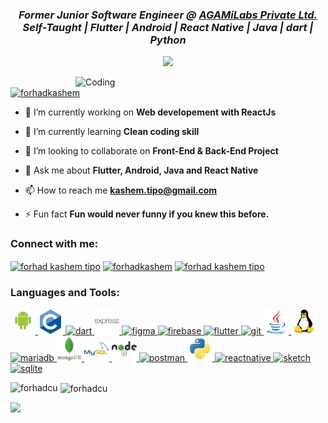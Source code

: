 
<!-- Master Head -->
<!--<h1 align="center">
  <img src="https://www.icodesolution.com/resource/images/mobile-app-development.gif" alt="MasterHead" style="display:block; margin:auto;">
</h1>-->
<!-- Greetings and Title Name -->
<!-- Greetings and Title Name -->
<!-- <h1 align="center">Greethings! 👋 I'm Forhad Kashem</h1> -->
<!-- <h4 align="center">I am a Self-Thought Programmer. <br/>My core skills are Flutter, Android (Java) & React Native. <br/>I am a quick learner and a good debugger. I am always ready to learn and explore latest technology.</h4> -->

<!-- Desc -->
<h3><p align = "center"><em>Former Junior Software Engineer @ <a href="https://agamilabs.com/">AGAMiLabs Private Ltd.</a></br>
Self-Taught | Flutter | Android | React Native | Java | dart | Python 
</em></p></h3>
<p align = "center">
  <img src = "https://github-readme-streak-stats.herokuapp.com?user=forhadcu&theme=light&hide_border=true" width = 400>
</p>

<!-- <h3 align="center">to know more: google momshaddinury</h3> -->

<!-- Side image -->
<img src="https://media.tenor.com/flflC6GFzO8AAAAd/sultan-alrefaei-programmer.gif" align="right" alt="Coding" width="400">
<!-- <img align="right" alt="Coding" width="400" src="https://media4.giphy.com/media/v1.Y2lkPTc5MGI3NjExZTMzZjA1ODRjZWMzMWU5N2IxMGZlMmZmOGIyNjc0M2I0NDJkYzZiNiZjdD1n/qgQUggAC3Pfv687qPC/giphy.gif"> -->

<p align="left"> <a href="https://twitter.com/forhadkashem" target="blank"><img src="https://img.shields.io/twitter/follow/forhadkashem?logo=twitter&style=for-the-badge" alt="forhadkashem" /></a> </p>

- 🔭 I’m currently working on **Web developement with ReactJs**

- 🌱 I’m currently learning **Clean coding skill**

- 👯 I’m looking to collaborate on **Front-End & Back-End Project**

- 💬 Ask me about **Flutter, Android, Java and React Native**

- 📫 How to reach me **kashem.tipo@gmail.com**

<!-- - 📄 Know about my experiences [https://drive.google.com/file/d/1mYDAn5pWAdpCUxAvEkzSEVWf8XBpOQqV/view?usp=share_link](https://drive.google.com/file/d/1mYDAn5pWAdpCUxAvEkzSEVWf8XBpOQqV/view?usp=share_link) -->

- ⚡ Fun fact **Fun would never funny if you knew this before.**

<h3 align="left">Connect with me:</h3>
<p align="left">

<a href="https://fb.com/forhad kashem tipo" target="blank"><img align="center" src="https://raw.githubusercontent.com/rahuldkjain/github-profile-readme-generator/master/src/images/icons/Social/facebook.svg" alt="forhad kashem tipo" height="30" width="40" /></a>
  <a href="https://twitter.com/forhadkashem" target="blank"><img align="center" src="https://raw.githubusercontent.com/rahuldkjain/github-profile-readme-generator/master/src/images/icons/Social/twitter.svg" alt="forhadkashem" height="30" width="40" /></a>
    <a href="https://linkedin.com/in/forhad kashem tipo" target="blank"><img align="center" src="https://raw.githubusercontent.com/rahuldkjain/github-profile-readme-generator/master/src/images/icons/Social/linked-in-alt.svg" alt="forhad kashem tipo" height="30" width="40" /></a>
</p>


<h3 align="left">Languages and Tools:</h3>
<p align="left"> <a href="https://developer.android.com" target="_blank" rel="noreferrer"> <img src="https://raw.githubusercontent.com/devicons/devicon/master/icons/android/android-original-wordmark.svg" alt="android" width="40" height="40"/> </a> <a href="https://www.cprogramming.com/" target="_blank" rel="noreferrer"> <img src="https://raw.githubusercontent.com/devicons/devicon/master/icons/c/c-original.svg" alt="c" width="40" height="40"/> </a> <a href="https://dart.dev" target="_blank" rel="noreferrer"> <img src="https://www.vectorlogo.zone/logos/dartlang/dartlang-icon.svg" alt="dart" width="40" height="40"/> </a> <a href="https://expressjs.com" target="_blank" rel="noreferrer"> <img src="https://raw.githubusercontent.com/devicons/devicon/master/icons/express/express-original-wordmark.svg" alt="express" width="40" height="40"/> </a> <a href="https://www.figma.com/" target="_blank" rel="noreferrer"> <img src="https://www.vectorlogo.zone/logos/figma/figma-icon.svg" alt="figma" width="40" height="40"/> </a> <a href="https://firebase.google.com/" target="_blank" rel="noreferrer"> <img src="https://www.vectorlogo.zone/logos/firebase/firebase-icon.svg" alt="firebase" width="40" height="40"/> </a> <a href="https://flutter.dev" target="_blank" rel="noreferrer"> <img src="https://www.vectorlogo.zone/logos/flutterio/flutterio-icon.svg" alt="flutter" width="40" height="40"/> </a> <a href="https://git-scm.com/" target="_blank" rel="noreferrer"> <img src="https://www.vectorlogo.zone/logos/git-scm/git-scm-icon.svg" alt="git" width="40" height="40"/> </a> <a href="https://www.java.com" target="_blank" rel="noreferrer"> <img src="https://raw.githubusercontent.com/devicons/devicon/master/icons/java/java-original.svg" alt="java" width="40" height="40"/> </a> <a href="https://www.linux.org/" target="_blank" rel="noreferrer"> <img src="https://raw.githubusercontent.com/devicons/devicon/master/icons/linux/linux-original.svg" alt="linux" width="40" height="40"/> </a> <a href="https://mariadb.org/" target="_blank" rel="noreferrer"> <img src="https://www.vectorlogo.zone/logos/mariadb/mariadb-icon.svg" alt="mariadb" width="40" height="40"/> </a> <a href="https://www.mongodb.com/" target="_blank" rel="noreferrer"> <img src="https://raw.githubusercontent.com/devicons/devicon/master/icons/mongodb/mongodb-original-wordmark.svg" alt="mongodb" width="40" height="40"/> </a> <a href="https://www.mysql.com/" target="_blank" rel="noreferrer"> <img src="https://raw.githubusercontent.com/devicons/devicon/master/icons/mysql/mysql-original-wordmark.svg" alt="mysql" width="40" height="40"/> </a> <a href="https://nodejs.org" target="_blank" rel="noreferrer"> <img src="https://raw.githubusercontent.com/devicons/devicon/master/icons/nodejs/nodejs-original-wordmark.svg" alt="nodejs" width="40" height="40"/> </a> <a href="https://postman.com" target="_blank" rel="noreferrer"> <img src="https://www.vectorlogo.zone/logos/getpostman/getpostman-icon.svg" alt="postman" width="40" height="40"/> </a> <a href="https://www.python.org" target="_blank" rel="noreferrer"> <img src="https://raw.githubusercontent.com/devicons/devicon/master/icons/python/python-original.svg" alt="python" width="40" height="40"/> </a> <a href="https://reactnative.dev/" target="_blank" rel="noreferrer"> <img src="https://reactnative.dev/img/header_logo.svg" alt="reactnative" width="40" height="40"/> </a> <a href="https://www.sketch.com/" target="_blank" rel="noreferrer"> <img src="https://www.vectorlogo.zone/logos/sketchapp/sketchapp-icon.svg" alt="sketch" width="40" height="40"/> </a> <a href="https://www.sqlite.org/" target="_blank" rel="noreferrer"> <img src="https://www.vectorlogo.zone/logos/sqlite/sqlite-icon.svg" alt="sqlite" width="40" height="40"/> </a> </p>

<p><img align="left" src="https://github-readme-stats.vercel.app/api/top-langs?username=forhadcu&show_icons=true&locale=en&layout=compact" alt="forhadcu" /></p>

<p>&nbsp;<img align="center" src="https://github-readme-stats.vercel.app/api?username=forhadcu&show_icons=true&locale=en" alt="forhadcu" /></p>

[![](https://visitcount.itsvg.in/api?id=ForhadCU&label=Profile%20Views&color=3&icon=0&pretty=true)](https://visitcount.itsvg.in)

